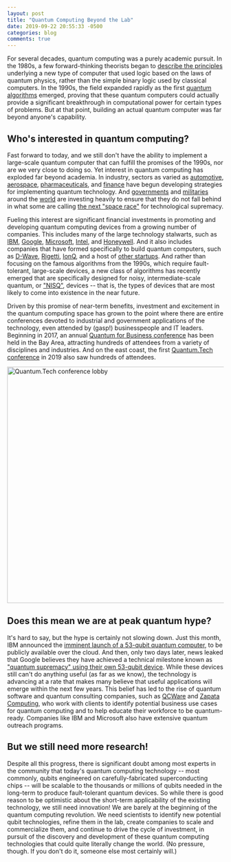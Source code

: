 ```yaml
---
layout: post
title: "Quantum Computing Beyond the Lab"
date: 2019-09-22 20:55:33 -0500
categories: blog
comments: true
---
```

For several decades, quantum computing was a purely academic pursuit. In the 1980s, a few forward-thinking theorists began to [describe the principles](https://people.eecs.berkeley.edu/~christos/classics/Feynman.pdf) underlying a new type of computer that used logic based on the laws of quantum physics, rather than the simple binary logic used by classical computers. In the 1990s, the field expanded rapidly as the first [quantum](https://en.wikipedia.org/wiki/Shor%27s_algorithm) [algorithms](https://en.wikipedia.org/wiki/Grover%27s_algorithm) emerged, proving that these quantum computers could actually provide a significant breakthrough in computational power for certain types of problems. But at that point, building an actual quantum computer was far beyond anyone's capability.

## Who's interested in quantum computing?

Fast forward to today, and we still don't have the ability to implement a large-scale quantum computer that can fulfill the promises of the 1990s, nor are we very close to doing so. Yet interest in quantum computing has exploded far beyond academia. In industry, sectors as varied as [automotive](https://europe.autonews.com/automakers/how-vw-bosch-ford-daimler-aim-gain-quantum-computing), [aerospace](https://www.airbus.com/innovation/tech-challenges-and-competitions/airbus-quantum-computing-challenge.html), [pharmaceuticals](https://www.accenture.com/us-en/success-biogen-quantum-computing-advance-drug-discovery), and [finance](https://www.jpmorgan.com/commercial-banking/insights/demystifying-quantum-computing) have begun developing strategies for implementing quantum technology. And [governments](https://www.technologyreview.com/f/612679/president-trump-has-signed-a-12-billon-law-to-boost-us-quantum-tech/) and [militaries](https://afresearchlab.com/technology/quantum/) around the [world](https://www.washingtonpost.com/business/2019/08/18/quantum-revolution-is-coming-chinese-scientists-are-forefront/) are investing heavily to ensure that they do not fall behind in what some are calling [the next "space race"](https://www.washingtonpost.com/opinions/this-is-the-most-important-tech-contest-since-the-space-race-and-america-is-losing/2018/05/11/7a4a4772-4e21-11e8-b725-92c89fe3ca4c_story.html) for technological supremacy.

Fueling this interest are significant financial investments in promoting and developing quantum computing devices from a growing number of companies. This includes many of the large technology stalwarts, such as [IBM](https://www.ibm.com/quantum-computing/), [Google](https://ai.google/research/teams/applied-science/quantum/), [Microsoft](https://www.microsoft.com/en-us/quantum/), [Intel](https://www.intel.com/content/www/us/en/research/quantum-computing.html), and [Honeywell](https://www.honeywell.com/en-us/company/quantum). And it also includes companies that have formed specifically to build quantum computers, such as [D-Wave](https://www.dwavesys.com/quantum-computing), [Rigetti](https://www.rigetti.com/), [IonQ](https://ionq.com/), and a host of [other startups](https://quantumcomputingreport.com/players/privatestartup/). And rather than focusing on the famous algorithms from the 1990s, which require fault-tolerant, large-scale devices, a new class of algorithms has recently emerged that are specifically designed for noisy, intermediate-scale quantum, or ["NISQ"](https://quantum-journal.org/papers/q-2018-08-06-79/), devices -- that is, the types of devices that are most likely to come into existence in the near future.

Driven by this promise of near-term benefits, investment and excitement in the quantum computing space has grown to the point where there are entire conferences devoted to industrial and government applications of the technology, even attended by (gasp!) businesspeople and IT leaders. Beginning in 2017, an annual [Quantum for Business conference](https://q2b.qcware.com/) has been held in the Bay Area, attracting hundreds of attendees from a variety of disciplines and industries. And on the east coast, the first [Quantum.Tech conference](https://www.quantumtechcongress.com/) in 2019 also saw hundreds of attendees.

<img src="/images/quantum-tech-conference.jpg" alt="Quantum.Tech conference lobby" width="550" /> 

## Does this mean we are at peak quantum hype?

It's hard to say, but the hype is certainly not slowing down. Just this month, IBM announced the [imminent launch of a 53-qubit quantum computer](https://www.technologyreview.com/f/614346/ibms-new-53-qubit-quantum-computer-is-the-most-powerful-machine-you-can-use/), to be publicly available over the cloud. And then, only two days later, news leaked that Google believes they have achieved a technical milestone known as ["quantum supremacy" using their own 53-qubit device](https://www.technologyreview.com/f/614416/google-researchers-have-reportedly-achieved-quantum-supremacy/). While these devices still can't do anything useful (as far as we know), the technology is advancing at a rate that makes many believe that useful applications will emerge within the next few years. This belief has led to the rise of quantum software and quantum consulting companies, such as [QCWare](https://qcware.com/) and [Zapata Computing](https://www.zapatacomputing.com/), who work with clients to identify potential business use cases for quantum computing and to help educate their workforce to be quantum-ready. Companies like IBM and Microsoft also have extensive quantum outreach programs.

## But we still need more research!

Despite all this progress, there is significant doubt among most experts in the community that today's quantum computing technology -- most commonly, qubits engineered on carefully-fabricated superconducting chips -- will be scalable to the thousands or millions of qubits needed in the long-term to produce fault-tolerant quantum devices. So while there is good reason to be optimistic about the short-term applicability of the existing technology, we still need innovation! We are barely at the beginning of the quantum computing revolution. We need scientists to identify new potential qubit technologies, refine them in the lab, create companies to scale and commercialize them, and continue to drive the cycle of investment, in pursuit of the discovery and development of these quantum computing technologies that could quite literally change the world. (No pressure, though. If you don't do it, someone else most certainly will.)